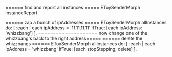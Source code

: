 ====== find and report all instances =====
	EToySenderMorph instanceReport


====== zap a bunch of ipAddresses =====
	EToySenderMorph allInstances do: [ :each | 
		each ipAddress = '11.11.11.11' ifTrue: [each ipAddress: 'whizzbang']
	].
==================== now change one of the whizzbang's back to the right address=====
====== delete the whizzbangs ======
	EToySenderMorph allInstances do: [ :each | 
		each ipAddress = 'whizzbang' ifTrue: [each stopStepping; delete]
	].
